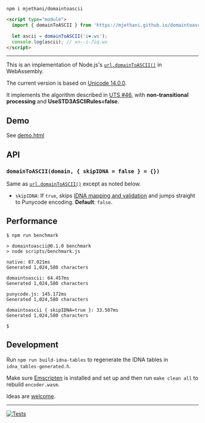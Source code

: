 ```
npm i mjethani/domaintoascii
```

```html
<script type="module">
  import { domainToASCII } from 'https://mjethani.github.io/domaintoascii/index.js';

  let ascii = domainToASCII('i❤️.ws');
  console.log(ascii); // xn--i-7iq.ws
</script>
```

---

This is an implementation of Node.js's [`url.domainToASCII()`](https://nodejs.org/api/url.html#url_url_domaintoascii_domain) in WebAssembly.

The current version is based on [Unicode 14.0.0](https://unicode.org/versions/Unicode14.0.0/).

It implements the algorithm described in [UTS #46](https://unicode.org/reports/tr46/), with __non-transitional processing__ and __UseSTD3ASCIIRules=false__.

## Demo

See [demo.html](https://mjethani.github.io/domaintoascii/demo.html)

## API

### `domainToASCII(domain, { skipIDNA = false } = {})`

Same as [`url.domainToASCII()`](https://nodejs.org/api/url.html#url_url_domaintoascii_domain) except as noted below.

* `skipIDNA`: If `true`, skips [IDNA mapping and validation](https://www.unicode.org/reports/tr46/#ToASCII) and jumps straight to Punycode encoding. __Default__: `false`.

## Performance

```console
$ npm run benchmark

> domaintoascii@0.1.0 benchmark
> node scripts/benchmark.js

native: 87.021ms
Generated 1,024,580 characters

domaintoascii: 64.457ms
Generated 1,024,580 characters

punycode.js: 145.172ms
Generated 1,024,580 characters

domaintoascii { skipIDNA=true }: 33.507ms
Generated 1,024,580 characters

$ 
```

## Development

Run `npm run build-idna-tables` to regenerate the IDNA tables in `idna_tables-generated.h`.

Make sure [Emscripten](https://emscripten.org/) is installed and set up and then run `make clean all` to rebuild `encoder.wasm`.

Ideas are [welcome](https://github.com/mjethani/domaintoascii/issues).

---

[![Tests](https://github.com/mjethani/domaintoascii/actions/workflows/tests.yml/badge.svg)](https://github.com/mjethani/domaintoascii/actions/workflows/tests.yml)
